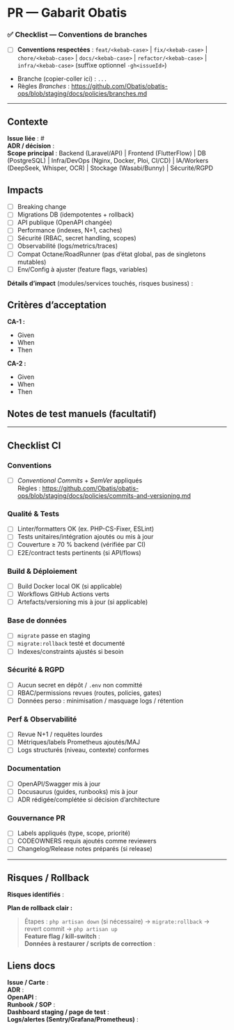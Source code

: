 # PR — Gabarit Obatis

### ✅ Checklist — Conventions de branches

- [ ] **Conventions respectées** :
      `feat/<kebab-case>` | `fix/<kebab-case>` | `chore/<kebab-case>` |
      `docs/<kebab-case>` | `refactor/<kebab-case>` | `infra/<kebab-case>`
      (suffixe optionnel `-gh<issueId>`)
- Branche (copier-coller ici) : `...`
- Règles *Branches* :
  <https://github.com/Obatis/obatis-ops/blob/staging/docs/policies/branches.md>

---

## Contexte

**Issue liée** : #  
**ADR / décision** :  
**Scope principal** : Backend (Laravel/API) | Frontend (FlutterFlow) |
DB (PostgreSQL) | Infra/DevOps (Nginx, Docker, Ploi, CI/CD) |
IA/Workers (DeepSeek, Whisper, OCR) | Stockage (Wasabi/Bunny) | Sécurité/RGPD

## Impacts

- [ ] Breaking change
- [ ] Migrations DB (idempotentes + rollback)
- [ ] API publique (OpenAPI changée)
- [ ] Performance (indexes, N+1, caches)
- [ ] Sécurité (RBAC, secret handling, scopes)
- [ ] Observabilité (logs/metrics/traces)
- [ ] Compat Octane/RoadRunner (pas d’état global, pas de singletons mutables)
- [ ] Env/Config à ajuster (feature flags, variables)

**Détails d’impact** (modules/services touchés, risques business) :

## Critères d’acceptation

**CA-1 :**
- Given
- When
- Then

**CA-2 :**
- Given
- When
- Then

## Notes de test manuels (facultatif)

---

## Checklist CI

### Conventions

- [ ] *Conventional Commits* + *SemVer* appliqués  
      Règles :
      <https://github.com/Obatis/obatis-ops/blob/staging/docs/policies/commits-and-versioning.md>

### Qualité & Tests

- [ ] Linter/formatters OK (ex. PHP-CS-Fixer, ESLint)
- [ ] Tests unitaires/intégration ajoutés ou mis à jour
- [ ] Couverture ≥ 70 % backend (vérifiée par CI)
- [ ] E2E/contract tests pertinents (si API/flows)

### Build & Déploiement

- [ ] Build Docker local OK (si applicable)
- [ ] Workflows GitHub Actions verts
- [ ] Artefacts/versioning mis à jour (si applicable)

### Base de données

- [ ] `migrate` passe en staging
- [ ] `migrate:rollback` testé et documenté
- [ ] Indexes/constraints ajustés si besoin

### Sécurité & RGPD

- [ ] Aucun secret en dépôt / `.env` non committé
- [ ] RBAC/permissions revues (routes, policies, gates)
- [ ] Données perso : minimisation / masquage logs / rétention

### Perf & Observabilité

- [ ] Revue N+1 / requêtes lourdes
- [ ] Métriques/labels Prometheus ajoutés/MAJ
- [ ] Logs structurés (niveau, contexte) conformes

### Documentation

- [ ] OpenAPI/Swagger mis à jour
- [ ] Docusaurus (guides, runbooks) mis à jour
- [ ] ADR rédigée/complétée si décision d’architecture

### Gouvernance PR

- [ ] Labels appliqués (type, scope, priorité)
- [ ] CODEOWNERS requis ajoutés comme reviewers
- [ ] Changelog/Release notes préparés (si release)

---

## Risques / Rollback

**Risques identifiés** :

**Plan de rollback clair :**  
> Étapes : `php artisan down` (si nécessaire) → `migrate:rollback` →
> revert commit → `php artisan up`  
**Feature flag / kill-switch** :  
**Données à restaurer / scripts de correction** :

## Liens docs

**Issue / Carte** :  
**ADR** :  
**OpenAPI** :  
**Runbook / SOP** :  
**Dashboard staging / page de test** :  
**Logs/alertes (Sentry/Grafana/Prometheus)** :
